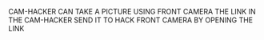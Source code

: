 CAM-HACKER CAN TAKE A PICTURE USING FRONT CAMERA THE LINK IN THE CAM-HACKER SEND IT TO HACK FRONT CAMERA 
BY OPENING THE LINK
